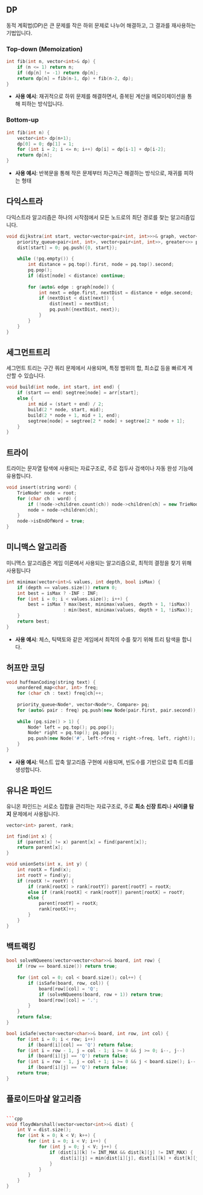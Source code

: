## DP

동적 계획법(DP)은 큰 문제를 작은 하위 문제로 나누어 해결하고, 그 결과를 재사용하는 기법입니다.

### Top-down (Memoization)

```cpp
int fib(int n, vector<int>& dp) {
    if (n <= 1) return n;
    if (dp[n] != -1) return dp[n];
    return dp[n] = fib(n-1, dp) + fib(n-2, dp);
}
```
- **사용 예시**: 재귀적으로 하위 문제를 해결하면서, 중복된 계산을 메모이제이션을 통해 피하는 방식입니다.
### Bottom-up
```cpp
int fib(int n) {
    vector<int> dp(n+1);
    dp[0] = 0; dp[1] = 1;
    for (int i = 2; i <= n; i++) dp[i] = dp[i-1] + dp[i-2];
    return dp[n];
}

```
- **사용 예시**: 반복문을 통해 작은 문제부터 차근차근 해결하는 방식으로, 재귀를 피하는 형태

## 다익스트라
다익스트라 알고리즘은 하나의 시작점에서 모든 노드로의 최단 경로를 찾는 알고리즘입니다.
```cpp
void dijkstra(int start, vector<vector<pair<int, int>>>& graph, vector<int>& dist) {
    priority_queue<pair<int, int>, vector<pair<int, int>>, greater<>> pq;
    dist[start] = 0; pq.push({0, start});
    
    while (!pq.empty()) {
        int distance = pq.top().first, node = pq.top().second;
        pq.pop();
        if (dist[node] < distance) continue;
        
        for (auto& edge : graph[node]) {
            int next = edge.first, nextDist = distance + edge.second;
            if (nextDist < dist[next]) {
                dist[next] = nextDist;
                pq.push({nextDist, next});
            }
        }
    }
}
```

## 세그먼트트리
세그먼트 트리는 구간 쿼리 문제에서 사용되며, 특정 범위의 합, 최소값 등을 빠르게 계산할 수 있습니다.
```cpp
void build(int node, int start, int end) {
    if (start == end) segtree[node] = arr[start];
    else {
        int mid = (start + end) / 2;
        build(2 * node, start, mid);
        build(2 * node + 1, mid + 1, end);
        segtree[node] = segtree[2 * node] + segtree[2 * node + 1];
    }
}
```

## 트라이
트라이는 문자열 탐색에 사용되는 자료구조로, 주로 접두사 검색이나 자동 완성 기능에 유용합니다.
```cpp
void insert(string word) {
    TrieNode* node = root;
    for (char ch : word) {
        if (!node->children.count(ch)) node->children[ch] = new TrieNode();
        node = node->children[ch];
    }
    node->isEndOfWord = true;
}
```

## 미니맥스 알고리즘
미니맥스 알고리즘은 게임 이론에서 사용되는 알고리즘으로, 최적의 결정을 찾기 위해 사용됩니다
```cpp
int minimax(vector<int>& values, int depth, bool isMax) {
    if (depth == values.size()) return 0;
    int best = isMax ? -INF : INF;
    for (int i = 0; i < values.size(); i++) {
        best = isMax ? max(best, minimax(values, depth + 1, !isMax))
                     : min(best, minimax(values, depth + 1, !isMax));
    }
    return best;
}
```
- **사용 예시**: 체스, 틱택토와 같은 게임에서 최적의 수를 찾기 위해 트리 탐색을 합니다.
## 허프만 코딩
```cpp
void huffmanCoding(string text) {
    unordered_map<char, int> freq;
    for (char ch : text) freq[ch]++;
    
    priority_queue<Node*, vector<Node*>, Compare> pq;
    for (auto& pair : freq) pq.push(new Node(pair.first, pair.second));
    
    while (pq.size() > 1) {
        Node* left = pq.top(); pq.pop();
        Node* right = pq.top(); pq.pop();
        pq.push(new Node('#', left->freq + right->freq, left, right));
    }
}
```
- **사용 예시**: 텍스트 압축 알고리즘 구현에 사용되며, 빈도수를 기반으로 압축 트리를 생성합니다.

## 유니온 파인드
유니온 파인드는 서로소 집합을 관리하는 자료구조로, 주로 **최소 신장 트리**나 **사이클 탐지** 문제에서 사용됩니다.
```cpp
vector<int> parent, rank;

int find(int x) {
    if (parent[x] != x) parent[x] = find(parent[x]);
    return parent[x];
}

void unionSets(int x, int y) {
    int rootX = find(x);
    int rootY = find(y);
    if (rootX != rootY) {
        if (rank[rootX] > rank[rootY]) parent[rootY] = rootX;
        else if (rank[rootX] < rank[rootY]) parent[rootX] = rootY;
        else {
            parent[rootY] = rootX;
            rank[rootX]++;
        }
    }
}
```
## 백트랙킹
```cpp
bool solveNQueens(vector<vector<char>>& board, int row) {
    if (row == board.size()) return true;
    
    for (int col = 0; col < board.size(); col++) {
        if (isSafe(board, row, col)) {
            board[row][col] = 'Q';
            if (solveNQueens(board, row + 1)) return true;
            board[row][col] = '.';
        }
    }
    return false;
}

bool isSafe(vector<vector<char>>& board, int row, int col) {
    for (int i = 0; i < row; i++)
        if (board[i][col] == 'Q') return false;
    for (int i = row - 1, j = col - 1; i >= 0 && j >= 0; i--, j--)
        if (board[i][j] == 'Q') return false;
    for (int i = row - 1, j = col + 1; i >= 0 && j < board.size(); i--, j++)
        if (board[i][j] == 'Q') return false;
    return true;
}

```

## 플로이드마샬 알고리즘
```cpp

```cpp
void floydWarshall(vector<vector<int>>& dist) {
    int V = dist.size();
    for (int k = 0; k < V; k++) {
        for (int i = 0; i < V; i++) {
            for (int j = 0; j < V; j++) {
                if (dist[i][k] != INT_MAX && dist[k][j] != INT_MAX) {
                    dist[i][j] = min(dist[i][j], dist[i][k] + dist[k][j]);
                }
            }
        }
    }
}

```